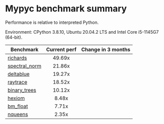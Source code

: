 # Mypyc benchmark summary

Performance is relative to interpreted Python.

Environment: CPython 3.8.10, Ubuntu 20.04.2 LTS and Intel Core i5-1145G7 (64-bit).

| Benchmark | Current perf | Change in 3 months |
| --- | :---: | :---: |
| [richards](benchmarks/richards.md) | 49.69x |  |
| [spectral_norm](benchmarks/spectral_norm.md) | 21.86x |  |
| [deltablue](benchmarks/deltablue.md) | 19.27x |  |
| [raytrace](benchmarks/raytrace.md) | 18.52x |  |
| [binary_trees](benchmarks/binary_trees.md) | 10.12x |  |
| [hexiom](benchmarks/hexiom.md) | 8.48x |  |
| [bm_float](benchmarks/bm_float.md) | 7.71x |  |
| [nqueens](benchmarks/nqueens.md) | 2.35x |  |
